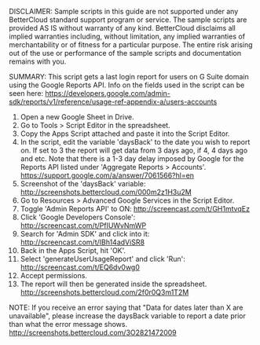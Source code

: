 DISCLAIMER: Sample scripts in this guide are not supported under any BetterCloud standard support program or service. The sample scripts are provided AS IS without warranty of any kind. BetterCloud disclaims all implied warranties including, without limitation, any implied warranties of merchantability or of fitness for a particular purpose. The entire risk arising out of the use or performance of the sample scripts and documentation remains with you.

SUMMARY: This script gets a last login report for users on G Suite domain using the Google Reports API. 
Info on the fields used in the script can be seen here: https://developers.google.com/admin-sdk/reports/v1/reference/usage-ref-appendix-a/users-accounts

1) Open a new Google Sheet in Drive.
2) Go to Tools > Script Editor in the spreadsheet.
3) Copy the Apps Script attached and paste it into the Script Editor.
4) In the script, edit the variable 'daysBack' to the date you wish to report on. If set to 3 the report will get data from 3 days ago, if 4, 4 days ago and etc. 
Note that there is a 1-3 day delay imposed by Google for the Reports API listed under 'Aggregate Reports > Accounts'. https://support.google.com/a/answer/7061566?hl=en
5) Screenshot of the 'daysBack' variable: http://screenshots.bettercloud.com/000m2z1H3u2M
6) Go to Resources > Advanced Google Services in the Script Editor.
7) Toggle 'Admin Reports API' to ON: http://screencast.com/t/GH1mtvqEz
8) Click 'Google Developers Console': http://screencast.com/t/PfIUWvNmWP
9) Search for 'Admin SDK' and click into it: http://screencast.com/t/IBh14adViSR8
10) Back in the Apps Script, hit 'OK'.
11) Select 'generateUserUsageReport' and click 'Run': http://screencast.com/t/EQ6dv0wg0
12) Accept permissions.
13) The report will then be generated inside the spreadsheet.
http://screenshots.bettercloud.com/2f0r0Q3m1T2M

NOTE: If you receive an error saying that "Data for dates later than X are unavailable", please increase the daysBack variable to report a date prior than what the error message shows. http://screenshots.bettercloud.com/3O2821472009
